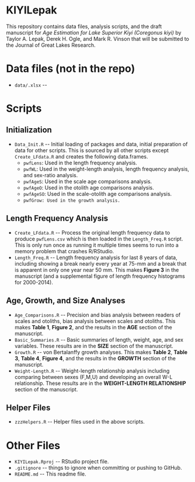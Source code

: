 KIYILepak
=========

This repository contains data files, analysis scripts, and the draft manuscript for *Age Estimation for Lake Superior Kiyi (Coregonus kiyi)* by Taylor A. Lepak, Derek H. Ogle, and Mark R. Vinson that will be submitted to the Journal of Great Lakes Research.


# Data files (not in the repo)
* `data/.xlsx` -- 


# Scripts
## Initialization
* `Data_Init.R` -- Initial loading of packages and data, initial preparation of data for other scripts.  This is sourced by all other scripts except `Create_LFdata.R` and creates the following data.frames.
    * `pwfLens`: Used in the length frequency analysis.
    * `pwfWL`: Used in the weight-length analysis, length frequency analysis, and sex-ratio analysis.
    * `pwfAgeS`: Used in the scale age comparisons analysis.
    * `pwfAgeO`: Used in the otolith age comparisons analysis.
    * `pwfAgeSO`: Used in the scale-otolith age comparisons analysis.
    * `pwfGrow: Used in the growth analysis.`

## Length Frequency Analysis
* `Create_LFdata.R` -- Process the original length frequency data to produce `pwfLens.csv` which is then loaded in the `Length_Freq.R` script.  This is only run once as running it multiple times seems to run into a memory problem that crashes R/RStudio.
* `Length_Freq.R` -- Length frequency analysis for last 8 years of data, including showing a break nearly every year at 75-mm and a break that is apparent in only one year near 50 mm.  This makes **Figure 3** in the manuscript (and a supplemental figure of length frequency histograms for 2000-2014).

## Age, Growth, and Size Analyses
* `Age_Comparisons.R` -- Precision and bias analysis between readers of scales and otoliths, bias analysis between scales and otoliths.  This makes **Table 1**, **Figure 2**, and the results in the **AGE** section of the manuscript.
* `Basic_Summaries.R` -- Basic summaries of length, weight, age, and sex variables.  These results are in the **SIZE** section of the manuscript.
* `Growth.R` -- von Bertalanffy growth analyses.  This makes **Table 2**, **Table 3**, **Table 4**,  **Figure 4**, and the results in the **GROWTH** section of the manuscript.
* `Weight-Length.R` -- Weight-length relationship analysis including comparing between sexes (F,M,U) and developing an overall W-L relationship.  These results are in the **WEIGHT-LENGTH RELATIONSHIP** section of the manuscript.

## Helper Files
* `zzzHelpers.R` -- Helper files used in the above scripts.


# Other Files
* `KIYILepak.Rproj` -- RStudio project file.
* `.gitignore` -- things to ignore when committing or pushing to GitHub.
* `README.md` -- This readme file.

